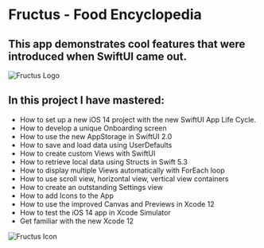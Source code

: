 # Fructus - Food Encyclopedia
<h2> This app demonstrates cool features that were introduced when SwiftUI came out.</h2>
<img src="https://img-c.udemycdn.com/redactor/raw/2020-07-05_09-56-54-a83a7d5cd257d70aee56d89184c60c70.jpg" alt="Fructus Logo">


<h2>In this project I have mastered:</h2>
<ul>
<li>How to set up a new iOS 14 project with the new SwiftUI App Life Cycle.</li>
<li>How to develop a unique Onboarding screen</li>
<li>How to use the new AppStorage in SwiftUI 2.0</li>
<li>How to save and load data using UserDefaults</li>
<li>How to create custom Views with SwiftUI</li>
<li>How to retrieve local data using Structs in Swift 5.3</li>
<li>How to display multiple Views automatically with ForEach loop</li>
<li>How to use scroll view, horizontal view, vertical view containers</li>
<li>How to create an outstanding Settings view</li>
<li>How to add Icons to the App</li>
<li>How to use the improved Canvas and Previews in Xcode 12</li>
<li>How to test the iOS 14 app in Xcode Simulator</li>
<li>Get familiar with the new Xcode 12</li>

</ul>
<img src="https://img-c.udemycdn.com/redactor/raw/2020-07-05_09-55-43-faef4080d9f7afcc3833a8bcf04a3c9a.jpg" alt="Fructus Icon">
